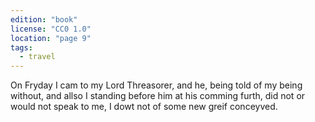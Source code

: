 ```yaml
---
edition: "book"
license: "CC0 1.0"
location: "page 9"
tags:
  - travel
---
```

On
Fryday I cam to my Lord Threasorer, and he, being told of my
being without, and allso I standing before him at his comming
furth, did not or would not speak to me, I dowt not of some new
greif conceyved.

